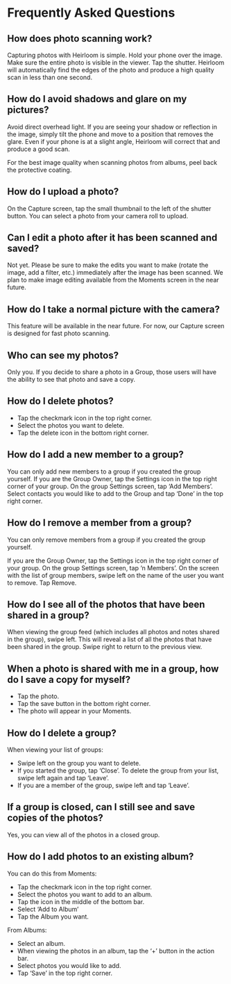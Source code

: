 # Frequently Asked Questions

## How does photo scanning work?

Capturing photos with Heirloom is simple. Hold your phone over the image. Make sure the entire photo is visible in the viewer. Tap the shutter. Heirloom will automatically find the edges of the photo and produce a high quality scan in less than one second.

## How do I avoid shadows and glare on my pictures?

Avoid direct overhead light. If you are seeing your shadow or reflection in the image, simply tilt the phone and move to a position that removes the glare. Even if your phone is at a slight angle, Heirloom will correct that and produce a good scan.

For the best image quality when scanning photos from albums, peel back the protective coating.

## How do I upload a photo?

On the Capture screen, tap the small thumbnail to the left of the shutter button. You can select a photo from your camera roll to upload.

## Can I edit a photo after it has been scanned and saved?

Not yet. Please be sure to make the edits you want to make (rotate the image, add a filter, etc.) immediately after the image has been scanned. We plan to make image editing available from the Moments screen in the near future.

## How do I take a normal picture with the camera?

This feature will be available in the near future. For now, our Capture screen is designed for fast photo scanning.

## Who can see my photos?

Only you. If you decide to share a photo in a Group, those users will have the ability to see that photo and save a copy.

## How do I delete photos?

* Tap the checkmark icon in the top right corner.
* Select the photos you want to delete.
* Tap the delete icon in the bottom right corner.


## How do I add a new member to a group?

You can only add new members to a group if you created the group yourself. If you are the Group Owner, tap the Settings icon in the top right corner of your group. On the group Settings screen, tap ‘Add Members’. Select contacts you would like to add to the Group and tap ‘Done’ in the top right corner.

## How do I remove a member from a group?

You can only remove members from a group if you created the group yourself.

If you are the Group Owner, tap the Settings icon in the top right corner of your group.
On the group Settings screen, tap ‘n Members’.
On the screen with the list of group members, swipe left on the name of the user you want to remove.
Tap Remove.

## How do I see all of the photos that have been shared in a group?

When viewing the group feed (which includes all photos and notes shared in the group), swipe left. This will reveal a list of all the photos that have been shared in the group. Swipe right to return to the previous view.

## When a photo is shared with me in a group, how do I save a copy for myself?

* Tap the photo.
* Tap the save button in the bottom right corner.
* The photo will appear in your Moments.

## How do I delete a group?

When viewing your list of groups:

* Swipe left on the group you want to delete.
* If you started the group, tap ‘Close’. To delete the group from your list, swipe left again and tap ‘Leave’.
* If you are a member of the group, swipe left and tap ‘Leave’.

## If a group is closed, can I still see and save copies of the photos?

Yes, you can view all of the photos in a closed group.

## How do I add photos to an existing album?

You can do this from Moments:

* Tap the checkmark icon in the top right corner.
* Select the photos you want to add to an album.
* Tap the icon in the middle of the bottom bar.
* Select ‘Add to Album’
* Tap the Album you want.

From Albums:

* Select an album.
* When viewing the photos in an album, tap the ‘+’ button in the action bar.
* Select photos you would like to add.
* Tap ‘Save’ in the top right corner.
